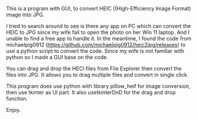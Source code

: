 This is a program with GUI, to convert HEIC ((High-Efficiency Image Format) image into JPG.

I tried to search around to see is there any app on PC which can convert the HEIC to JPG since my wife fail to open the photo on her Win 11 laptop. And I unable to find a free app to handle it. In the meantime, I found the code from michaelpig0912 (https://github.com/michaelpig0912/heic2jpg/releases) to use a python script to convert the code. Since my wife is not familiar with python so I made a GUI base on the code.

You can drag and drop the HECI files from File Explorer then convert the files into JPG. It allows you to drag multiple files and convert in single click.

This program does use python with library pillow_heif for image conversion, then use tkinter as UI part. It also usetkinterDnD for the drag and drop function.

Enjoy.
